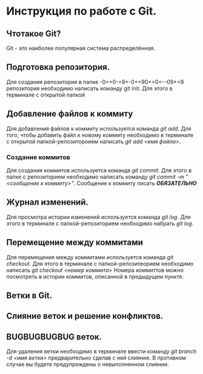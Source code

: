 # Инструкция по работе с Git.

## Чтотакое Git?
Git - это наиболее популярная система распределённая. 

## Подготовка репозитория. 

Для создания репозитория в папке -0=+0-=9+-0+=90+=0=--09+=9 репозитория необходимо написать команду git init. Для этого в терминале с открытой папкой 

## Добавление файлов к коммиту
Для добавления файлов к коммиту используется команда *git add*. Для того, чтобы добавить файл к новому коммиту необходимо в терминале с открытой папкой-репозитороием написать *git add <имя файла>*. 

### Создание коммитов
Для создания коммитов используется команда *git commit*. Для этого в папке с репозиторием необходимо написать команду *git commit -m "<сообщение к коммиту>"*. Сообщение к коммиту писать ***ОБЯЗАТЕЛЬНО***

## Журнал изменений.
Для просмотра истории изменений используется команда *git log*. Для этого  в терминале с папкой-репозиторием необходимо набрать *git log*. 

## Перемещение между коммитами
Для перемещения между коммитами используется команда *git checkout*. Для этого в терминале с папкой-репозитеорием необходимо написать *git checkout <номер коммита>* Номера коммиттов можно посмотреть в истории коммитов, описанной в предыдущем пункте.

## Ветки в Git.

## Слияние веток и решение конфликтов.

## BUGBUGBUGBUG веток.
Для удаления ветки необходимо в терминале ввести команду *git branch -d <имя ветки>* предварительно сделав с ней слияние. В противном случае вы будете предупреждены о невыполненном слиянии.